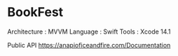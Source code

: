 # BookFest

Architecture : MVVM
Language : Swift
Tools : Xcode 14.1

Public API
https://anapioficeandfire.com/Documentation
